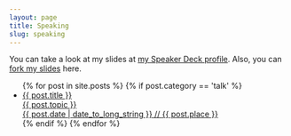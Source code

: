 ```yaml
---
layout: page
title: Speaking
slug: speaking
---
```


<div class="g one-whole" markdown="1">

<p class="lead">You can take a look at my slides at <a href="https://speakerdeck.com/aniketpant">my Speaker Deck profile</a>. Also, you can <a href="https://github.com/aniketpant/presentations">fork my slides</a> here.</p>

<ul class="block-list text-center">
{% for post in site.posts %}
	{% if post.category == 'talk' %}
		<li>
			<a href="{{ post.url }}" class="link-complex">
				<span class="gamma">{{ post.title }}</span><br/>
				<span class="topic beta slab highlight link-complex__target">{{ post.topic }}</span><br/>
				<date class="date">{{ post.date | date_to_long_string }}</date> // <span class="place">{{ post.place }}</span>
			</a>
		</li>
	{% endif %}
{% endfor %}
</ul>

</div>